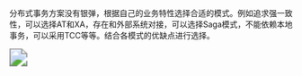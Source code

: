分布式事务方案没有银弹，根据自己的业务特性选择合适的模式。例如追求强一致性，可以选择AT和XA，存在和外部系统对接，可以选择Saga模式，不能依赖本地事务，可以采用TCC等等。结合各模式的优缺点进行选择。

<img src="https://youpaiyun.zongqilive.cn/image/20210124105012.png" style="zoom:200%;" />

